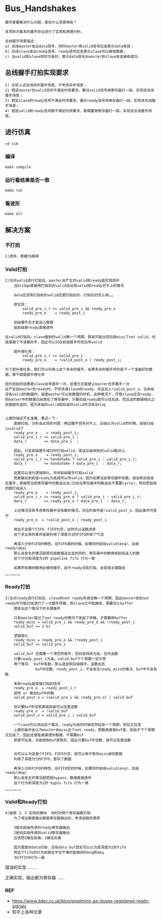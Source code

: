 # Bus_Handshakes

    握手是要解决什么问题，是在什么场景用到？

    本项目对基本的握手协议进行了实现和原理分析。

    总线握手场景描述：
    a) 总线master发出data信号，同时master用valid信号拉高表示data有效；
    b) 总线slave发出ready信号，ready信号拉高表示slave可以接收数据；
    c) 当valid和slave同时为高时，表示data信号从master到slave发送接收成功。

## 总线握手打拍实现要求

    1) 实现上述总线同步握手场景，不考虑异步场景；
    2) 假定master的valid信号不满足时序要求，要对valid信号用寄存器打一拍，实现该总线握手场景；
    3) 假定slave的ready信号不满足时序要求，要对ready信号用寄存器打一拍，实现该总线握手场景；
    4) 假定valid和ready信号都不满足时序要求，都需要用寄存器打一拍，实现该总线握手场景。

## 进行仿真

    cd sim

### 编译
    make compile

### 运行看结果是否一致
    make run

### 看波形
    make all

## 解决方案

### 不打拍
    1)透传，搭建tb框架

### Valid打拍
    2)当对valid进行打拍后，master会产生的valid和ready能实现同步
        当bridge直接用打拍后的valid会出现valid和ready对不上的情况

        data应该用打拍前的valid还是打拍后的，打拍后的怎么用……
      
        原实现：
            valid_pre_i_r <= valid_pre_i && ready_pre_o
            ready_pre_o    = ready_post_i

        前级握手后才能送入数据
        给前级是ready直接透传
    
    在valid打拍后，slave看到的valid晚一个周期，那就可能出现后级miss了not valid，也就是握了不该握的手，因此可以只在前级握手时往后传valid

        提升吞吐率：
            valid_pre_i_r <= valid_pre_i
            ready_pre_o    = !valid_post_o | ready_post_i;

    为了提升吞吐率，我们可以利用上这个多余的握手，如果多余的握手传的是下一个准备好的数据，那不就能提升吞吐率

    因为目前的结果是slave会多握手一次，处理方式就是让master也多握手一次
    在产生给master的ready时，不仅传递slave的ready，并且加上!valid_post_o，当本级没有valid的数据时，就是master可以发数据的时机，这种情况下，尽管slave还没ready，但matser中的数据已经放在了寄存器中，只要后级ready就可以往后送，而且送的数据相比之前是额外送的，因为本级的valid和后级的valid并没有delay


    上面的描述不太准确，重述一下：
        直接打拍，分析会出现的问题：两边握手信号对不上，后级以为valid的时候，前级已经invalid了
        ready_pre_o    = ready_post_i;
        valid_pre_i_r <= valid_pre_i ;
        data_r        <= data_pre_i  ;
        
        因此，只在前级握手成功时打拍valid，保证后级收到的valid能对上
        ready_pre_o    = ready_post_i;
        valid_pre_i_r <= handshake ? valid_pre_i : valid_pre_i_r;
        data_r        <= handshake ? data_pre_i  : data_r;

        这里可以进行逻辑简化，并非前级握手打拍valid
        而是输出到前级ready为高就可以传valid，因为如果当前寄存器中有数，就会和后级发生握手，直接把当前寄存器中的数送出去(已经在寄存器中的数送出不需要cycle)，然后把前级的数打拍送入
        ready_pre_o    = ready_post_i;
        valid_pre_i_r <= ready_pre_o ? valid_pre_i : valid_pre_i_r;
        data_r        <= ready_pre_o ? data_pre_i  : data_r;

        上述情况没有考虑寄存器中没有数的情况，对应的条件是!valid_post_o，因此条件可变为
        ready_pre_o  = !valid_post_o | ready_post_i
        
        相当于这是个FIFO，FIFO为空，当然可以送数进来
        这个多出来的条件就是利用了深度为1的FIFO挤掉了气泡

        再深入分析FIFO的特性，在FIFO满的时候，如果同时前级valid(enq)，后级ready(deq)
        那么会发生的情况就把后级数据送出去的同时，寄存器中的数换成前级送入的数
        这个行为和深度为1的 pipeline fifo 行为一致
        
        如果所有模块都用此模块握手，由于ready没有打拍，会变成关键路径
<img src="./README.assets/Bus_Handshakes-Valid.png" alt="Bus_Handshakes-Valid" style="zoom:30%;"/>

### Ready打拍
    3)当对ready进行打拍后，slave的not ready传递会晚一个周期，因此master收到not ready时可能已经进行了一次握手传输，而slave又不能接收，需要加入buffer
        提炼出这个情况下的关键条件

        只有master错过了not ready的情况下发起了传输，才需要用buffer
        ready_miss = valid_pre_i && ready_pre_o && !ready_post_i
        valid_buf <= 1'b1

        逻辑简化
        ready_miss = ready_pre_o && !ready_post_i
        valid_buf <= valid_pre_i

        valid_buf 还需要一个清空的条件，否则会持续为高，往外送数
        只要ready_post_i为高，valid_buf下个周期一定为零
        两个情况， buf中有数，那么就会和后级握手，送数出去
                  buf中没数，ready_post_i，不会发生ready_miss的情况，buf中不会有数

        本来ready是直接打拍的信号
        ready_pre_o  = ready_post_i_r
        透传 or 输出buf中的数
        valid_post_o = (valid_pre_i && ready_pre_o) | valid_buf

        但只要buf中没有数就前级可以往里送数  
        ready_pre_o  = !valid_buf
        valid_post_o = valid_pre_i | valid_buf

        一个case可以测出这个情况，ready为高的时候突然拉低一个周期，然后又拉高
        上面的条件会认为master会miss这个not ready，把数直接放buf里，但由于下个周期又拉高了，因此还是能直接透传数据，不需要buf
        即使不拉高，也能放到buf里暂存，因此只要buf中没数，就可以往里送数


        也可以认为这是个FIFO，FIFO为空，就可以用于暂存miss掉的数据
        利用了深度为1的FIFO，暂存了数据

        再深入分析FIFO的特性，在FIFO空的时候，如果同时前级valid(enq)，后级ready(deq)
        那么会发生的情况就把是bypass，数据直接透传
        这个行为和深度为1的 bypss fifo 行为一致
<img src="./README.assets/Bus_Handshakes-Ready.png" alt="Bus_Handshakes-Ready" style="zoom:30%;"/>

### Valid和Ready打拍
    4)级联 2、3 实现的模块  同时对两个寄存器都打拍
        为了保证都是输出都是寄存器输出的，考虑级联的顺序

        3是向前级传递的ready寄存器输出
        2是向后级传递的valid寄存器输出
        应该把3接在前面，2接在后面

        因为里面对data打拍，还有data buf其实可以认为是深度为2的fifo
        而这个fifo的行为则是在不空不满时能够同时enq和deq
        与CFFIFO行为一致

错误的实现
<img src="./README.assets/Bus_Handshakes-Reg_Wrong.png" alt="Bus_Handshakes-Reg_Wrong" style="zoom:15%;"/>

正确实现，输出都为寄存器
<img src="./README.assets/Bus_Handshakes-Reg.png" alt="Bus_Handshakes-Reg" style="zoom:15%;"/>

### REF
- https://www.itdev.co.uk/blog/pipelining-axi-buses-registered-ready-signals
- 知乎上各种文章
